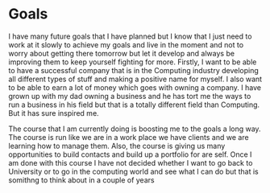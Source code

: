 # Goals
I have many future goals that I have planned but I know that I just need to work at it slowly to achieve my goals and live in the moment and not to worry about getting there tomorrow but let it develop and always be improving them to keep yourself fighting for more. Firstly, I want to be able to have a successful company that is in the Computing industry developing all different types of stuff and making a positive name for myself. I also want to be able to earn a lot of money which goes with owning a company. I have grown up with my dad owning a business and he has tort me the ways to run a business in his field but that is a totally different field than Computing. But it has sure inspired me. 

The course that I am currently doing is boosting me to the goals a long way. The course is run like we are in a work place we have clients and we are learning how to manage them. Also, the course is giving us many opportunities to build contacts and build up a portfolio for are self. Once I am done with this course I have not decided whether I want to go back to University or to go in the computing world and see what I can do but that is somithng to think about in a couple of years 
